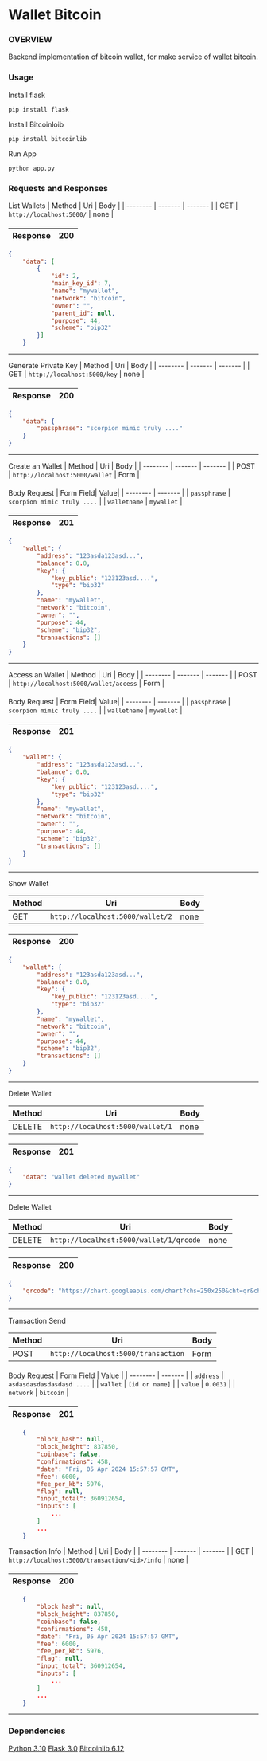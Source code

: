 # Wallet Bitcoin

  ### OVERVIEW

Backend implementation of bitcoin wallet, for make service of wallet bitcoin.

### Usage
Install flask
	
	pip install flask
Install Bitcoinloib
		
	pip install bitcoinlib
			
Run App
	
	python app.py

### Requests and Responses

List Wallets
| Method | Uri | Body |
|  --------  |  -------  |  ------- |
| GET | ```http://localhost:5000/``` | none |
####
| Response | 200 |
| ------ | ---- |

```json
{
	"data": [
		{
			"id": 2,
			"main_key_id": 7,
			"name": "mywallet",
			"network": "bitcoin",
			"owner": "",
			"parent_id": null,
			"purpose": 44,
			"scheme": "bip32"
		}]
	}
```
------------

Generate Private Key
| Method | Uri | Body |
|  --------  |  -------  |  ------- |
| GET | ```http://localhost:5000/key``` | none |
####
| Response | 200 |
| ------ | ---- |

```json
{
	"data": {
		"passphrase": "scorpion mimic truly ...."
	}
}
```
------------

Create an Wallet
| Method | Uri | Body |
|  --------  |  -------  |  ------- |
| POST | ```http://localhost:5000/wallet``` | Form |
####

Body Request
| Form Field| Value|
|  --------  |  -------  |
| ```passphrase``` | ```scorpion mimic truly ....``` |
| ```walletname``` | ```mywallet``` |

####
| Response | 201 |
| ------ | ---- |

```json
{
	"wallet": {
		"address": "123asda123asd...",
		"balance": 0.0,
		"key": {
			"key_public": "123123asd....",
			"type": "bip32"
		},
		"name": "mywallet",
		"network": "bitcoin",
		"owner": "",
		"purpose": 44,
		"scheme": "bip32",
		"transactions": []
	}
}
```
------------
Access an Wallet
| Method | Uri | Body |
|  --------  |  -------  |  ------- |
| POST | ```http://localhost:5000/wallet/access``` | Form |
####

Body Request
| Form Field| Value|
|  --------  |  -------  |
| ```passphrase``` | ```scorpion mimic truly ....``` |
| ```walletname``` | ```mywallet``` |

####
| Response | 201 |
| ------ | ---- |

```json
{
	"wallet": {
		"address": "123asda123asd...",
		"balance": 0.0,
		"key": {
			"key_public": "123123asd....",
			"type": "bip32"
		},
		"name": "mywallet",
		"network": "bitcoin",
		"owner": "",
		"purpose": 44,
		"scheme": "bip32",
		"transactions": []
	}
}
```

------------

Show Wallet

| Method | Uri | Body |
|  --------  |  -------  |  ------- |
| GET | ```http://localhost:5000/wallet/2``` | none |
####
| Response | 200 |
| ------ | ---- |

```json
{
	"wallet": {
		"address": "123asda123asd...",
		"balance": 0.0,
		"key": {
			"key_public": "123123asd....",
			"type": "bip32"
		},
		"name": "mywallet",
		"network": "bitcoin",
		"owner": "",
		"purpose": 44,
		"scheme": "bip32",
		"transactions": []
	}
}
```
-----
Delete Wallet

| Method | Uri | Body |
|  --------  |  -------  |  ------- |
| DELETE | ```http://localhost:5000/wallet/1``` | none |
####
| Response | 201 |
| ------ | ---- |

```json
{
	"data": "wallet deleted mywallet"
}
```

-----
Delete Wallet

| Method | Uri | Body |
|  --------  |  -------  |  ------- |
| DELETE | ```http://localhost:5000/wallet/1/qrcode``` | none |
####
| Response | 200 |
| ------ | ---- |

```json
{
	"qrcode": "https://chart.googleapis.com/chart?chs=250x250&cht=qr&chl=1Cj5R...."
}
```

-----
Transaction Send

| Method | Uri | Body |
|  --------  |  -------  |  ------- |
| POST | ```http://localhost:5000/transaction``` | Form |

####
Body Request
| Form Field | Value |
|  --------  |  -------  |
| ```address``` | ```asdasdasdasdasdasd ....``` |
| ```wallet``` | ```[id or name]``` |
| ```value``` | ```0.0031``` |
| ```network``` | ```bitcoin``` |

####
| Response | 201 |
| ------ | ---- |

```json
	{
		"block_hash": null,
		"block_height": 837850,
		"coinbase": false,
		"confirmations": 458,
		"date": "Fri, 05 Apr 2024 15:57:57 GMT",
		"fee": 6000,
		"fee_per_kb": 5976,
		"flag": null,
		"input_total": 360912654,
		"inputs": [
			...
		]
		...
	}
```

Transaction Info
| Method | Uri | Body |
|  --------  |  -------  |  ------- |
| GET | ```http://localhost:5000/transaction/<id>/info``` | none |
####
| Response | 200 |
| ------ | ---- |

```json
	{
		"block_hash": null,
		"block_height": 837850,
		"coinbase": false,
		"confirmations": 458,
		"date": "Fri, 05 Apr 2024 15:57:57 GMT",
		"fee": 6000,
		"fee_per_kb": 5976,
		"flag": null,
		"input_total": 360912654,
		"inputs": [
			...
		]
		...
	}
```
------------

### Dependencies
[Python 3.10](https://docs.python.org/3.10/)
 [Flask 3.0](https://flask.palletsprojects.com/en/3.0.x/)
 [Bitcoinlib 6.12](https://bitcoinlib.readthedocs.io/en/latest/index.html)

